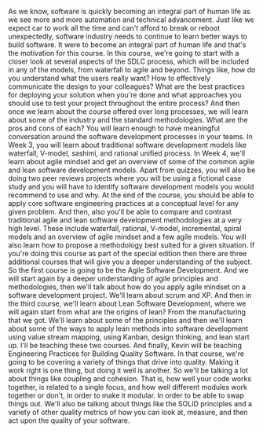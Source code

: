 As we know, software is quickly becoming an integral part of human life as we see more and more automation and technical advancement. Just like we expect car to work all the time and can't afford to break or reboot unexpectedly, software industry needs to continue to learn better ways to build software. It were to become an integral part of human life and that's the motivation for this course. In this course, we're going to start with a closer look at several aspects of the SDLC process, which will be included in any of the models, from waterfall to agile and beyond. Things like, how do you understand what the users really want? How to effectively communicate the design to your colleagues? What are the best practices for deploying your solution when you're done and what approaches you should use to test your project throughout the entire process? And then once we learn about the course offered over long processes, we will learn about some of the industry and the standard methodologies. What are the pros and cons of each? You will learn enough to have meaningful conversation around the software development processes in your teams. In Week 3, you will learn about traditional software development models like waterfall, V-model, sashimi, and rational unified process. In Week 4, we'll learn about agile mindset and get an overview of some of the common agile and lean software development models. Apart from quizzes, you will also be doing two peer reviews projects where you will be using a fictional case study and you will have to identify software development models you would recommend to use and why. At the end of the course, you should be able to apply core software engineering practices at a conceptual level for any given problem. And then, also you'll be able to compare and contrast traditional agile and lean software development methodologies at a very high level. These include waterfall, rational, V-model, incremental, spiral models and an overview of agile mindset and a few agile models. You will also learn how to propose a methodology best suited for a given situation. If you're doing this course as part of the special edition then there are three additional courses that will give you a deeper understanding of the subject. So the first course is going to be the Agile Software Development. And we will start again by a deeper understanding of agile principles and methodologies, then we'll talk about how do you apply agile mindset on a software development project. We'll learn about scrum and XP. And then in the third course, we'll learn about Lean Software Development, where we will again start from what are the origins of lean? From the manufacturing that we got. We'll learn about some of the principles and then we'll learn about some of the ways to apply lean methods into software development using value stream mapping, using Kanban, design thinking, and lean start up. I'll be teaching these two courses. And finally, Kevin will be teaching Engineering Practices for Building Quality Software. In that course, we're going to be covering a variety of things that drive into quality. Making it work right is one thing, but doing it well is another. So we'll be talking a lot about things like coupling and cohesion. That is, how well your code works together, is related to a single focus, and how well different modules work together or don't, in order to make it modular. In order to be able to swap things out. We'll also be talking about things like the SOLID principles and a variety of other quality metrics of how you can look at, measure, and then act upon the quality of your software.